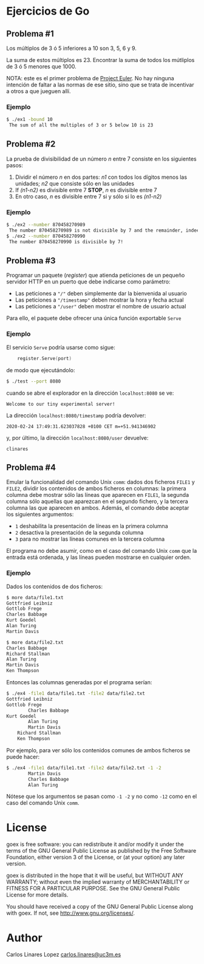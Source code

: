 # Ejercicios de Go

## Problema #1

Los múltiplos de 3 ó 5 inferiores a 10 son 3, 5, 6 y 9.

La suma de estos múltiplos es 23. Encontrar la suma de todos los mútliplos de 3
ó 5 menores que 1000.

NOTA: este es el primer problema de [Project Euler](http:projecteuler.net). No
hay ninguna intención de faltar a las normas de ese sitio, sino que se trata de
incentivar a otros a que jueguen allí.

### Ejemplo

``` sh
$ ./ex1 -bound 10
 The sum of all the multiples of 3 or 5 below 10 is 23
```

## Problema #2

La prueba de divisibilidad de un número *n* entre 7 consiste en los siguientes
pasos:

1. Dividir el número *n* en dos partes: *n1* con todos los dígitos menos las
unidades; *n2* que consiste sólo en las unidades
2. If *(n1-n2)* es divisible entre 7 **STOP**, *n* es divisible entre 7
3. En otro caso, *n* es divisible entre 7 si y sólo si lo es *(n1-n2)*

### Ejemplo

``` sh
$ ./ex2 --number 870458270989
 The number 870458270989 is not divisible by 7 and the remainder, indeed is 6
$ ./ex2 --number 870458270990
 The number 870458270990 is divisible by 7!
```

## Problema #3

Programar un paquete (*register*) que atienda peticiones de un pequeño servidor
HTTP en un puerto que debe indicarse como parámetro:

- Las peticiones a `"/"` deben simplemente dar la bienvenida al usuario
- Las peticiones a `"/timestamp"` deben mostrar la hora y fecha actual
- Las peticiones a `"/user"` deben mostrar el nombre de usuario actual

Para ello, el paquete debe ofrecer una única función exportable `Serve`

### Ejemplo

El servicio `Serve` podría usarse como sigue:

``` go
    register.Serve(port)
```

de modo que ejecutándolo:

``` sh
$ ./test --port 8080
```

cuando se abre el explorador en la dirección `localhost:8080` se ve:

``` text
Welcome to our tiny experimental server!
```

La dirección `localhost:8080/timestamp` podría devolver:

``` text
2020-02-24 17:49:31.623037828 +0100 CET m=+51.941346902
```

y, por último, la dirección `localhost:8080/user` devuelve:

``` text
clinares
```


## Problema #4

Emular la funcionalidad del comando Unix ``comm``: dados dos ficheros ``FILE1``
y ``FILE2``, dividir los contenidos de ambos ficheros en columnas: la primera
columna debe mostrar sólo las líneas que aparecen en ``FILE1``, la segunda
columna sólo aquellas que aparezcan en el segundo fichero, y la tercera columna
las que aparecen en ambos. Además, el comando debe aceptar los siguientes
argumentos:

- ``1`` deshabilita la presentación de líneas en la primera columna
- ``2`` desactiva la presentación de la segunda columna
- ``3`` para no mostrar las líneas comunes en la tercera columna

El programa no debe asumir, como en el caso del comando Unix ``comm`` que la
entrada está ordenada, y las líneas pueden mostrarse en cualquier orden.

### Ejemplo

Dados los contenidos de dos ficheros:

``` sh
$ more data/file1.txt
Gottfried Leibniz
Gottlob Frege
Charles Babbage
Kurt Goedel
Alan Turing
Martin Davis

$ more data/file2.txt
Charles Babbage
Richard Stallman
Alan Turing
Martin Davis
Ken Thompson

```

Entonces las columnas generadas por el programa serían:

``` sh
$ ./ex4 -file1 data/file1.txt -file2 data/file2.txt
Gottfried Leibniz
Gottlob Frege
		Charles Babbage
Kurt Goedel
		Alan Turing
		Martin Davis
	Richard Stallman
	Ken Thompson
```

Por ejemplo, para ver sólo los contenidos comunes de ambos ficheros se puede
hacer:

``` sh
$ ./ex4 -file1 data/file1.txt -file2 data/file2.txt -1 -2
		Martin Davis
		Charles Babbage
		Alan Turing
```

Nótese que los argumentos se pasan como ``-1 -2`` y no como ``-12`` como en el
caso del comando Unix ``comm``.

# License #

goex is free software: you can redistribute it and/or modify it under
the terms of the GNU General Public License as published by the Free
Software Foundation, either version 3 of the License, or (at your
option) any later version.

goex is distributed in the hope that it will be useful, but WITHOUT
ANY WARRANTY; without even the implied warranty of MERCHANTABILITY or
FITNESS FOR A PARTICULAR PURPOSE.  See the GNU General Public License
for more details.

You should have received a copy of the GNU General Public License
along with goex.  If not, see <http://www.gnu.org/licenses/>.


# Author #

Carlos Linares Lopez <carlos.linares@uc3m.es>
